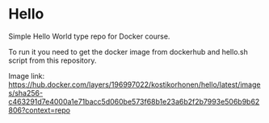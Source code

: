 # Hello
Simple Hello World type repo for Docker course.

To run it you need to get the docker image from dockerhub and hello.sh script from this repository.

Image link: https://hub.docker.com/layers/196997022/kostikorhonen/hello/latest/images/sha256-c463291d7e4000a1e71bacc5d060be573f68b1e23a6b2f2b7993e506b9b62806?context=repo
